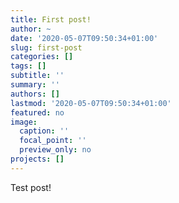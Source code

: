 ```yaml
---
title: First post!
author: ~
date: '2020-05-07T09:50:34+01:00'
slug: first-post
categories: []
tags: []
subtitle: ''
summary: ''
authors: []
lastmod: '2020-05-07T09:50:34+01:00'
featured: no
image:
  caption: ''
  focal_point: ''
  preview_only: no
projects: []
---
```


Test post!